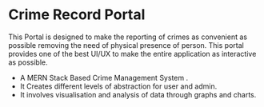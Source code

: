 # Crime Record Portal

This Portal is designed to make the reporting of crimes as convenient as possible removing the need of physical presence of person. This portal provides one of the best UI/UX to make the entire application as interactive as possible.

- A MERN Stack Based Crime Management System .
- It Creates different levels of abstraction for user and admin.
- It involves visualisation and analysis of data through graphs and charts.